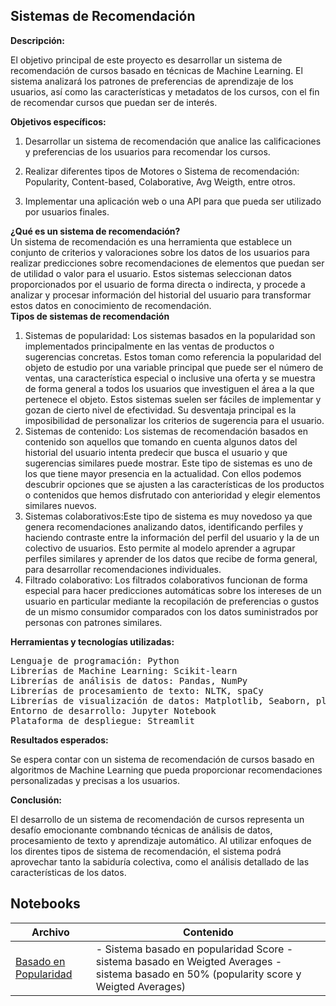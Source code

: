 ## Sistemas de Recomendación  

**Descripción:**  

El objetivo principal de este proyecto es desarrollar un sistema de recomendación de cursos basado en técnicas de Machine Learning. El sistema analizará los patrones de preferencias de aprendizaje de los usuarios, así como las características y metadatos de los cursos, con el fin de recomendar cursos que puedan ser de interés.  

**Objetivos específicos:**  
1. Desarrollar un sistema de recomendación  que analice las calificaciones y preferencias de los usuarios para recomendar los cursos.
2. Realizar diferentes tipos de Motores o Sistema de recomendación: Popularity, Content-based, Colaborative, Avg Weigth, entre otros.

1. Implementar  una aplicación web o una API para que pueda ser utilizado por usuarios finales.  

**¿Qué es un sistema de recomendación?**  
Un sistema de recomendación es una herramienta que establece un conjunto de criterios y valoraciones sobre los datos de los usuarios para realizar predicciones sobre recomendaciones de elementos que puedan ser de utilidad o valor para el usuario. Estos sistemas seleccionan datos proporcionados por el usuario de forma directa o indirecta, y procede a analizar y procesar información del historial del usuario para transformar estos datos en conocimiento de recomendación.  
**Tipos de sistemas de recomendación**  
1. Sistemas de popularidad: Los sistemas basados en la popularidad son implementados principalmente en las ventas de productos o sugerencias concretas. Estos toman como referencia la popularidad del objeto de estudio por una variable principal que puede ser el número de ventas, una característica especial o inclusive una oferta y se muestra de forma general a todos los usuarios que investiguen el área a la que pertenece el objeto. Estos sistemas suelen ser fáciles de implementar y gozan de cierto nivel de efectividad. Su desventaja principal es la imposibilidad de personalizar los criterios de sugerencia para el usuario.
1. Sistemas de contenido: Los sistemas de recomendación basados en contenido son aquellos que tomando en cuenta algunos datos del historial del usuario intenta predecir que busca el usuario y que sugerencias similares puede mostrar. Este tipo de sistemas es uno de los que tiene mayor presencia en la actualidad. Con ellos podemos descubrir opciones que se ajusten a las características de los productos o contenidos que hemos disfrutado con anterioridad y elegir elementos similares nuevos.
1. Sistemas colaborativos:Este tipo de sistema es muy novedoso ya que genera recomendaciones analizando datos, identificando perfiles y haciendo contraste entre la información del perfil del usuario y la de un colectivo de usuarios. Esto permite al modelo aprender a agrupar perfiles similares y aprender de los datos que recibe de forma general, para desarrollar recomendaciones individuales.
1. Filtrado colaborativo: Los filtrados colaborativos funcionan de forma especial para hacer predicciones automáticas sobre los intereses de un usuario en particular mediante la recopilación de preferencias o gustos de un mismo consumidor comparados con los datos suministrados por personas con patrones similares.

**Herramientas y tecnologías utilizadas:**

<pre>Lenguaje de programación: Python
Librerías de Machine Learning: Scikit-learn
Librerías de análisis de datos: Pandas, NumPy
Librerías de procesamiento de texto: NLTK, spaCy
Librerías de visualización de datos: Matplotlib, Seaborn, plotly
Entorno de desarrollo: Jupyter Notebook
Plataforma de despliegue: Streamlit</pre>

**Resultados esperados:**  

Se espera contar con un sistema de recomendación de cursos basado en algoritmos de Machine Learning que pueda proporcionar recomendaciones personalizadas y precisas a los usuarios.  

**Conclusión:**  

El desarrollo de un sistema de recomendación de cursos  representa un desafío emocionante combnando técnicas de análisis de datos, procesamiento de texto y aprendizaje automático. Al utilizar enfoques de los direntes tipos de sistema de recomendación,  el sistema podrá aprovechar tanto la sabiduría colectiva, como el análisis detallado de las características de los datos. 

## Notebooks
| Archivo | Contenido |
|--------|------------------ |
| [Basado en Popularidad](https://nbviewer.org/github/luishernand/System_Recommendation/blob/main/Base%20on%20Popularity.ipynb) | - Sistema basado en popularidad Score   - sistema basado en Weigted Averages  - sistema basado en 50% (popularity score  y Weigted Averages) |



